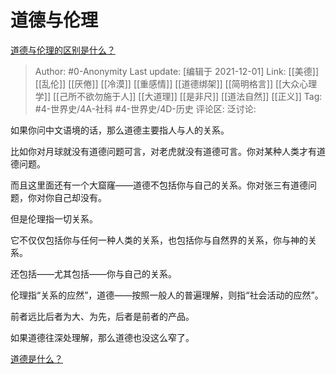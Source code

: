 # 道德与伦理
[道德与伦理的区别是什么？](https://www.zhihu.com/question/19877371/answer/2251182448)

> Author: #0-Anonymity
> Last update: [编辑于 2021-12-01]
> Link: [[美德]] [[乱伦]] [[厌倦]] [[冷漠]] [[重感情]] [[道德绑架]] [[简明格言]] [[大众心理学]] [[己所不欲勿施于人]] [[大道理]] [[是非尺]] [[道法自然]] [[正义]]
> Tag: #4-世界史/4A-社科 #4-世界史/4D-历史
> 评论区:
> 泛讨论:

如果你问中文语境的话，那么道德主要指人与人的关系。

比如你对月球就没有道德问题可言，对老虎就没有道德可言。你对某种人类才有道德问题。

而且这里面还有一个大窟窿——道德不包括你与自己的关系。你对张三有道德问题，你对你自己却没有。

但是伦理指一切关系。

它不仅仅包括你与任何一种人类的关系，也包括你与自然界的关系，你与神的关系。

还包括——尤其包括——你与自己的关系。

伦理指“关系的应然”，道德——按照一般人的普遍理解，则指“社会活动的应然”。

前者远比后者为大、为先，后者是前者的产品。

如果道德往深处理解，那么道德也没这么窄了。

[道德是什么？](https://www.zhihu.com/question/30536604/answer/1867200559)
